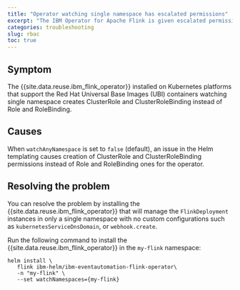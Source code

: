 ```yaml
---
title: "Operator watching single namespace has escalated permissions"
excerpt: "The IBM Operator for Apache Flink is given escalated permissions when being installed in a specific namespace."
categories: troubleshooting
slug: rbac
toc: true
---
```


## Symptom

The {{site.data.reuse.ibm_flink_operator}} installed on Kubernetes platforms that support the Red Hat Universal Base Images (UBI) containers watching single namespace creates ClusterRole and ClusterRoleBinding instead of Role and RoleBinding.

## Causes

When `watchAnyNamespace` is set to `false` (default), an issue in the Helm templating causes creation of ClusterRole and ClusterRoleBinding permissions instead of Role and RoleBinding ones for the operator.

## Resolving the problem

You can resolve the problem by installing the {{site.data.reuse.ibm_flink_operator}} that will manage the `FlinkDeployment` instances in only a single namespace with no custom configurations such as `kubernetesServiceDnsDomain`, or `webhook.create`.

Run the following command to install the {{site.data.reuse.ibm_flink_operator}} in the `my-flink` namespace:

```shell
helm install \
   flink ibm-helm/ibm-eventautomation-flink-operator\
   -n "my-flink" \
   --set watchNamespaces={my-flink}
```